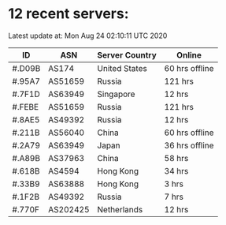 # 12 recent servers:

Latest update at: Mon Aug 24 02:10:11 UTC 2020

| ID | ASN | Server Country | Online |
| -- | --- | -------------- | ------ |
| #.D09B | AS174 | United States | 60 hrs offline |
| #.95A7 | AS51659 | Russia | 121 hrs |
| #.7F1D | AS63949 | Singapore | 12 hrs |
| #.FEBE | AS51659 | Russia | 121 hrs |
| #.8AE5 | AS49392 | Russia | 12 hrs |
| #.211B | AS56040 | China | 60 hrs offline |
| #.2A79 | AS63949 | Japan | 36 hrs offline |
| #.A89B | AS37963 | China | 58 hrs |
| #.618B | AS4594 | Hong Kong | 34 hrs |
| #.33B9 | AS63888 | Hong Kong | 3 hrs |
| #.1F2B | AS49392 | Russia | 7 hrs |
| #.770F | AS202425 | Netherlands | 12 hrs |

